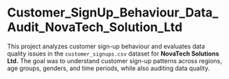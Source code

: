 # Customer_SignUp_Behaviour_Data_Audit_NovaTech_Solution_Ltd
This project analyzes customer sign-up behaviour and evaluates data quality issues in the `customer_signups.csv` dataset for **NovaTech Solutions Ltd.** The goal was to understand customer sign-up patterns across regions, age groups, genders, and time periods, while also auditing data quality.
